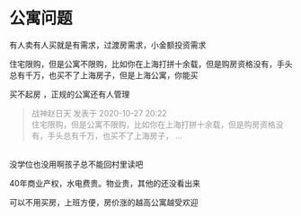 # 公寓问题


有人卖有人买就是有需求，过渡房需求，小金额投资需求<img id="aimg_tP3Aq" onclick="zoom(this, this.src, 0, 0, 0)" class="zoom" src="https://cdn.jsdelivr.net/gh/hishis/forum-master/public/images/patch.gif" onmouseover="img_onmouseoverfunc(this)" onload="thumbImg(this)" border="0" alt="" />

住宅限购，但是公寓不限购，比如你在上海打拼十余载，但是购房资格没有，手头总有千万，也买不了上海房子，但是上海公寓，你能买

买不起房 ，正规的公寓还有人管理 

<div class="quote"><blockquote><font color="#999999">战神赵日天 发表于 2020-10-27 20:22</font><br />
<font color="#999999">住宅限购，但是公寓不限购，比如你在上海打拼十余载，但是购房资格没有，手头总有千万，也买不了上海房子， ...</font></blockquote></div><br />
没学位也没用啊孩子总不能回村里读吧

40年商业产权，水电费贵。物业贵，其他的还没看出来

可以不用买房，上班方便，房价涨的越高公寓越受欢迎
